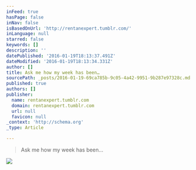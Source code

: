 ```yaml
---
inFeed: true
hasPage: false
inNav: false
isBasedOnUrl: 'http://rentanexpert.tumblr.com/'
inLanguage: null
starred: false
keywords: []
description: ''
datePublished: '2016-01-19T18:13:37.491Z'
dateModified: '2016-01-19T18:13:34.331Z'
author: []
title: Ask me how my week has been…
sourcePath: _posts/2016-01-19-69ca785b-9c05-4a42-9951-9b287e97328c.md
published: true
authors: []
publisher:
  name: rentanexpert.tumblr.com
  domain: rentanexpert.tumblr.com
  url: null
  favicon: null
_context: 'http://schema.org'
_type: Article

---
```

> Ask me how my week has been...

![](https://s3-us-west-2.amazonaws.com/the-grid-img/p/2c61f2f8ec5da6c1d5e819430509c41844620377.gif)